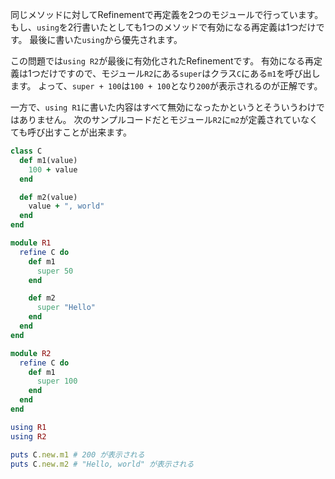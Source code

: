 同じメソッドに対してRefinementで再定義を2つのモジュールで行っています。
もし、`using`を2行書いたとしても1つのメソッドで有効になる再定義は1つだけです。
最後に書いた`using`から優先されます。

この問題では`using R2`が最後に有効化されたRefinementです。
有効になる再定義は1つだけですので、モジュール`R2`にある`super`はクラス`C`にある`m1`を呼び出します。
よって、`super + 100`は`100 + 100`となり`200`が表示されるのが正解です。

一方で、`using R1`に書いた内容はすべて無効になったかというとそういうわけではありません。
次のサンプルコードだとモジュール`R2`に`m2`が定義されていなくても呼び出すことが出来ます。

```ruby
class C
  def m1(value)
    100 + value
  end

  def m2(value)
    value + ", world"
  end
end

module R1
  refine C do
    def m1
      super 50
    end

    def m2
      super "Hello"
    end
  end
end

module R2
  refine C do
    def m1
      super 100
    end
  end
end

using R1
using R2

puts C.new.m1 # 200 が表示される
puts C.new.m2 # "Hello, world" が表示される
```
